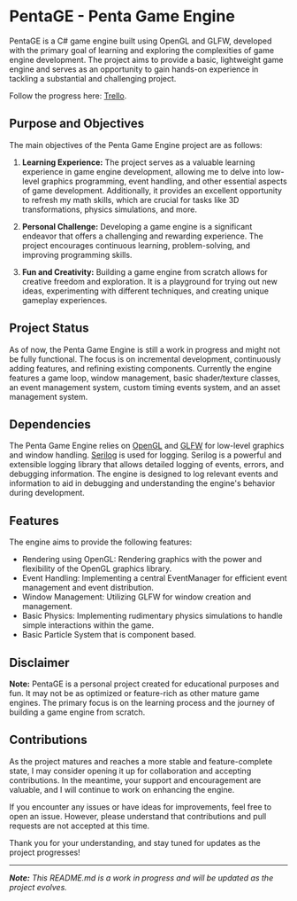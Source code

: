 # PentaGE - Penta Game Engine

PentaGE is a C# game engine built using OpenGL and GLFW, developed with the primary goal of learning and exploring the complexities of game engine development. The project aims to provide a basic, lightweight game engine and serves as an opportunity to gain hands-on experience in tackling a substantial and challenging project.

Follow the progress here: [Trello](https://trello.com/b/LccCYIoD/pentage).

## Purpose and Objectives

The main objectives of the Penta Game Engine project are as follows:

1. **Learning Experience:** The project serves as a valuable learning experience in game engine development, allowing me to delve into low-level graphics programming, event handling, and other essential aspects of game development. Additionally, it provides an excellent opportunity to refresh my math skills, which are crucial for tasks like 3D transformations, physics simulations, and more.

2. **Personal Challenge:** Developing a game engine is a significant endeavor that offers a challenging and rewarding experience. The project encourages continuous learning, problem-solving, and improving programming skills.

3. **Fun and Creativity:** Building a game engine from scratch allows for creative freedom and exploration. It is a playground for trying out new ideas, experimenting with different techniques, and creating unique gameplay experiences.

## Project Status

As of now, the Penta Game Engine is still a work in progress and might not be fully functional. The focus is on incremental development, continuously adding features, and refining existing components. Currently the engine features a game loop, window management, basic shader/texture classes, an event management system, custom timing events system, and an asset management system.

## Dependencies

The Penta Game Engine relies on [OpenGL](https://www.opengl.org/) and [GLFW](https://www.glfw.org/) for low-level graphics and window handling.
[Serilog](https://serilog.net/) is used for logging. Serilog is a powerful and extensible logging library that allows detailed logging of events, errors, and debugging information. The engine is designed to log relevant events and information to aid in debugging and understanding the engine's behavior during development.

## Features

The engine aims to provide the following features:

- Rendering using OpenGL: Rendering graphics with the power and flexibility of the OpenGL graphics library.
- Event Handling: Implementing a central EventManager for efficient event management and event distribution.
- Window Management: Utilizing GLFW for window creation and management.
- Basic Physics: Implementing rudimentary physics simulations to handle simple interactions within the game.
- Basic Particle System that is component based.

## Disclaimer

**Note:** PentaGE is a personal project created for educational purposes and fun. It may not be as optimized or feature-rich as other mature game engines. The primary focus is on the learning process and the journey of building a game engine from scratch.

## Contributions

As the project matures and reaches a more stable and feature-complete state, I may consider opening it up for collaboration and accepting contributions. In the meantime, your support and encouragement are valuable, and I will continue to work on enhancing the engine.

If you encounter any issues or have ideas for improvements, feel free to open an issue. However, please understand that contributions and pull requests are not accepted at this time.

Thank you for your understanding, and stay tuned for updates as the project progresses!

---

_**Note:** This README.md is a work in progress and will be updated as the project evolves._
